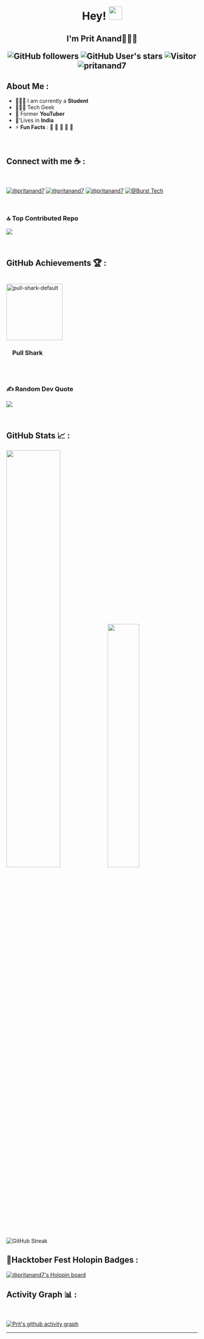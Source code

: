 <h1 align="center">Hey! <img src="https://media.giphy.com/media/hvRJCLFzcasrR4ia7z/giphy.gif" width="35"> </h1> <h2 align="center">I'm Prit Anand🙋🏻‍♂️

![GitHub followers](https://img.shields.io/github/followers/pritanand7?style=social) ![GitHub User's stars](https://img.shields.io/github/stars/pritanand7?style=social) ![Visitor](https://visitor-badge.laobi.icu/badge?page_id=pritanand7.repoName) <img src="https://komarev.com/ghpvc/?username=pritanand7" alt="pritanand7" />

## About Me :

- 🧑🏻‍🎓 I am currently a **Student** 
- 🧑🏻‍💻 Tech Geek
- 🏢 Former **YouTuber**  
- 🏡'Lives in **India** 
- ⚡ **Fun Facts** : 🍕 🏉 🏏 🎥 🚞


<br>

## Connect with me ☕ :

<br>

[![@pritanand7](https://img.icons8.com/fluency/48/000000/instagram-new.png "@pritanand7")](https://www.instagram.com/pritanand7) [![@pritanand7](https://img.icons8.com/fluency/48/000000/linkedin.png "@pritanand7")](https://linkedin.com/in/pritanand7) [![@pritanand7](https://img.icons8.com/fluency/48/000000/twitter-squared.png "@pritanand7")](https://twitter.com/pritanand7) [![@Burst Tech](https://github.com/pritanand7/pritanand7/assets/93637274/ce1066c3-aba3-4774-84bc-0a4b76775e50 "@BurstTech")](https://www.youtube.com/@BurstTech) 

<br>


### 🔝 Top Contributed Repo

![](https://github-contributor-stats.vercel.app/api?username=pritanand7&limit=5&theme=default&combine_all_yearly_contributions=true)

<br>

## GitHub Achievements 🏆 :

<br>

 <img width="148" alt="pull-shark-default" src="https://github.com/pritanand7/pritanand7/assets/93637274/d2551447-dcc4-421d-9dbe-e1ecc9ab937f"> 
<h3>&nbsp;&nbsp;&nbsp;&nbsp;Pull Shark</h3>
  <br>


<br>

### ✍️ Random Dev Quote

![](https://quotes-github-readme.vercel.app/api?type=vetical&theme=default)

<br>

## GitHub Stats 📈 :

<span><picture><img src="https://github-readme-stats.vercel.app/api?username=pritanand7&show_icons=true&include_all_commits=true&theme=transparent&hide_border=false" width=53% height=53%/></picture><picture><img src="https://github-readme-stats.vercel.app/api/top-langs/username=pritanand7&langs_count=8&layout=compact&theme=transparent&hide_border=true" width=40.5% height=40.5%/></picture>
</span>
![GitHub Streak](https://github-readme-streak-stats.herokuapp.com/?user=pritanand7&theme=default&hide_border=false)<br/>

## 🎴Hacktober Fest Holopin Badges :

[![@pritanand7's Holopin board](https://holopin.me/@pritanand7)](https://holopin.io/@pritanand7)

## Activity Graph 📊 :

<br>

[![Prit's github activity graph](https://github-readme-activity-graph.vercel.app/graph?username=pritanand7)](https://github.com/pritanand7/github-readme-activity-graph)

---
